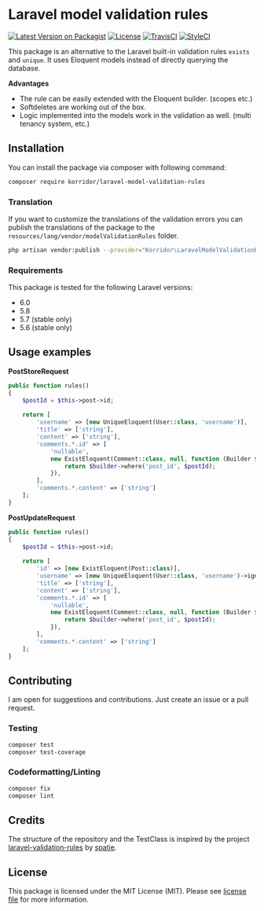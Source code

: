 # Laravel model validation rules

[![Latest Version on Packagist](https://img.shields.io/packagist/v/korridor/laravel-model-validation-rules?style=flat-square)](https://packagist.org/packages/korridor/laravel-model-validation-rules)
[![License](https://img.shields.io/packagist/l/korridor/laravel-model-validation-rules?style=flat-square)](license.md)
[![TravisCI](https://img.shields.io/travis/korridor/laravel-model-validation-rules?style=flat-square)](https://travis-ci.org/korridor/laravel-model-validation-rules)
[![StyleCI](https://styleci.io/repos/208495858/shield)](https://styleci.io/repos/208495858)

This package is an alternative to the Laravel built-in validation rules `exists` and `unique`.
It uses Eloquent models instead of directly querying the database.

**Advantages**
 - The rule can be easily extended with the Eloquent builder. (scopes etc.)
 - Softdeletes are working out of the box.
 - Logic implemented into the models work in the validation as well. (multi tenancy system, etc.)

## Installation

You can install the package via composer with following command:

```bash
composer require korridor/laravel-model-validation-rules
```

### Translation

If you want to customize the translations of the validation errors you can publish the translations 
of the package to the `resources/lang/vendor/modelValidationRules` folder.

```bash
php artisan vendor:publish --provider="Korridor\LaravelModelValidationRules\ModelValidationServiceProvider"
```

### Requirements

This package is tested for the following Laravel versions:

 - 6.0
 - 5.8
 - 5.7 (stable only)
 - 5.6 (stable only)

## Usage examples

**PostStoreRequest**

```php
public function rules()
{
    $postId = $this->post->id;
    
    return [
        'username' => [new UniqueEloquent(User::class, 'username')],
        'title' => ['string'],
        'content' => ['string'],
        'comments.*.id' => [
            'nullable',
            new ExistEloquent(Comment::class, null, function (Builder $builder) use ($postId) {
                return $builder->where('post_id', $postId);
            }),
        ],
        'comments.*.content' => ['string']
    ];
}
```

**PostUpdateRequest**

```php
public function rules()
{
    $postId = $this->post->id;
    
    return [
        'id' => [new ExistEloquent(Post::class)],
        'username' => [new UniqueEloquent(User::class, 'username')->ignore($postId)],
        'title' => ['string'],
        'content' => ['string'],
        'comments.*.id' => [
            'nullable',
            new ExistEloquent(Comment::class, null, function (Builder $builder) use ($postId) {
                return $builder->where('post_id', $postId);
            }),
        ],
        'comments.*.content' => ['string']
    ];
}
```

## Contributing

I am open for suggestions and contributions. Just create an issue or a pull request.

### Testing

```bash
composer test
composer test-coverage
```

### Codeformatting/Linting

```bash
composer fix
composer lint
```

## Credits

The structure of the repository and the TestClass is inspired by the 
project [laravel-validation-rules](https://github.com/spatie/laravel-validation-rules) by [spatie](https://github.com/spatie).

## License

This package is licensed under the MIT License (MIT). Please see [license file](license.md) for more information.

